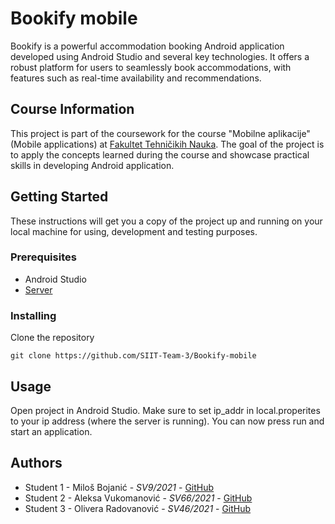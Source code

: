 # Bookify mobile

Bookify is a powerful accommodation booking Android application developed using Android Studio and several key technologies. It offers a robust platform for users to seamlessly book accommodations, with features such as real-time availability and recommendations.

## Course Information
This project is part of the coursework for the course "Mobilne aplikacije" (Mobile applications) at [Fakultet Tehničikih Nauka](https://www.ftn.uns.ac.rs/). The goal of the project is to apply the concepts learned during the course and showcase practical skills in developing Android application.

## Getting Started

These instructions will get you a copy of the project up and running on your local machine for using, development and testing purposes. 

### Prerequisites

- Android Studio
- [Server](https://github.com/SIIT-Team-3/Bookify-server)

### Installing

Clone the repository

```shell
git clone https://github.com/SIIT-Team-3/Bookify-mobile
```

## Usage

Open project in Android Studio. Make sure to set ip_addr in local.properites to your ip address (where the server is running). You can now press run and start an application.

## Authors

* Student 1 -  Miloš Bojanić - *SV9/2021* - [GitHub](https://github.com/milosbojanic)
* Student 2 - Aleksa Vukomanović - *SV66/2021* - [GitHub](https://github.com/aleksaaaa02)
* Student 3 - Olivera Radovanović - *SV46/2021* - [GitHub](https://github.com/Olivera2708)
